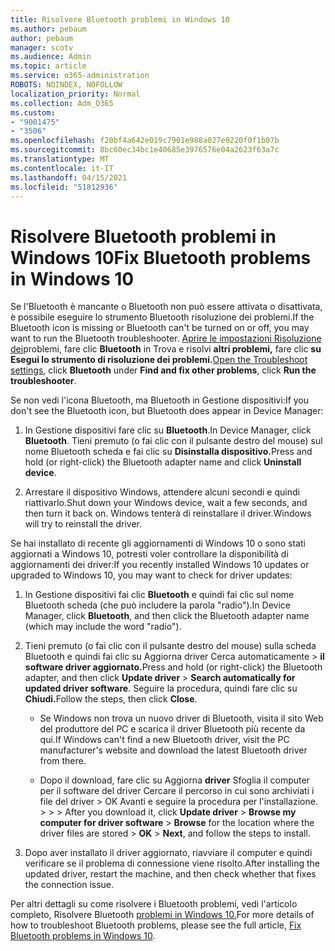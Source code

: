 ```yaml
---
title: Risolvere Bluetooth problemi in Windows 10
ms.author: pebaum
author: pebaum
manager: scotv
ms.audience: Admin
ms.topic: article
ms.service: o365-administration
ROBOTS: NOINDEX, NOFOLLOW
localization_priority: Normal
ms.collection: Adm_O365
ms.custom:
- "9001475"
- "3506"
ms.openlocfilehash: f20bf4a642e019c7901e988a027e0220f0f1b07b
ms.sourcegitcommit: 8bc60ec34bc1e40685e3976576e04a2623f63a7c
ms.translationtype: MT
ms.contentlocale: it-IT
ms.lasthandoff: 04/15/2021
ms.locfileid: "51812936"
---
```

# <a name="fix-bluetooth-problems-in-windows-10"></a><span data-ttu-id="4ad2d-102">Risolvere Bluetooth problemi in Windows 10</span><span class="sxs-lookup"><span data-stu-id="4ad2d-102">Fix Bluetooth problems in Windows 10</span></span>

<span data-ttu-id="4ad2d-103">Se l'Bluetooth è mancante o Bluetooth non può essere attivata o disattivata, è possibile eseguire lo strumento Bluetooth risoluzione dei problemi.</span><span class="sxs-lookup"><span data-stu-id="4ad2d-103">If the Bluetooth icon is missing or Bluetooth can't be turned on or off, you may want to run the Bluetooth troubleshooter.</span></span> <span data-ttu-id="4ad2d-104">[Aprire le impostazioni Risoluzione dei](ms-settings:troubleshoot)problemi, fare clic **Bluetooth** in Trova e risolvi **altri problemi,** fare clic **su Esegui lo strumento di risoluzione dei problemi.**</span><span class="sxs-lookup"><span data-stu-id="4ad2d-104">[Open the Troubleshoot settings](ms-settings:troubleshoot), click **Bluetooth** under **Find and fix other problems**, click **Run the troubleshooter**.</span></span>

<span data-ttu-id="4ad2d-105">Se non vedi l'icona Bluetooth, ma Bluetooth in Gestione dispositivi:</span><span class="sxs-lookup"><span data-stu-id="4ad2d-105">If you don't see the Bluetooth icon, but Bluetooth does appear in Device Manager:</span></span>

1. <span data-ttu-id="4ad2d-106">In Gestione dispositivi fare clic su **Bluetooth**.</span><span class="sxs-lookup"><span data-stu-id="4ad2d-106">In Device Manager, click **Bluetooth**.</span></span> <span data-ttu-id="4ad2d-107">Tieni premuto (o fai clic con il pulsante destro del mouse) sul nome Bluetooth scheda e fai clic su **Disinstalla dispositivo.**</span><span class="sxs-lookup"><span data-stu-id="4ad2d-107">Press and hold (or right-click) the Bluetooth adapter name and click **Uninstall device**.</span></span>

2. <span data-ttu-id="4ad2d-108">Arrestare il dispositivo Windows, attendere alcuni secondi e quindi riattivarlo.</span><span class="sxs-lookup"><span data-stu-id="4ad2d-108">Shut down your Windows device, wait a few seconds, and then turn it back on.</span></span> <span data-ttu-id="4ad2d-109">Windows tenterà di reinstallare il driver.</span><span class="sxs-lookup"><span data-stu-id="4ad2d-109">Windows will try to reinstall the driver.</span></span>

<span data-ttu-id="4ad2d-110">Se hai installato di recente gli aggiornamenti di Windows 10 o sono stati aggiornati a Windows 10, potresti voler controllare la disponibilità di aggiornamenti dei driver:</span><span class="sxs-lookup"><span data-stu-id="4ad2d-110">If you recently installed Windows 10 updates or upgraded to Windows 10, you may want to check for driver updates:</span></span>

1. <span data-ttu-id="4ad2d-111">In Gestione dispositivi fai clic **Bluetooth** e quindi fai clic sul nome Bluetooth scheda (che può includere la parola "radio").</span><span class="sxs-lookup"><span data-stu-id="4ad2d-111">In Device Manager, click **Bluetooth**, and then click the Bluetooth adapter name (which may include the word "radio").</span></span>

2. <span data-ttu-id="4ad2d-112">Tieni premuto (o fai clic con il pulsante destro del mouse) sulla scheda Bluetooth e quindi fai clic su Aggiorna driver Cerca automaticamente  >  **il software driver aggiornato.**</span><span class="sxs-lookup"><span data-stu-id="4ad2d-112">Press and hold (or right-click) the Bluetooth adapter, and then click **Update driver** > **Search automatically for updated driver software**.</span></span> <span data-ttu-id="4ad2d-113">Seguire la procedura, quindi fare clic su **Chiudi.**</span><span class="sxs-lookup"><span data-stu-id="4ad2d-113">Follow the steps, then click **Close**.</span></span>

      - <span data-ttu-id="4ad2d-114">Se Windows non trova un nuovo driver di Bluetooth, visita il sito Web del produttore del PC e scarica il driver Bluetooth più recente da qui.</span><span class="sxs-lookup"><span data-stu-id="4ad2d-114">If Windows can't find a new Bluetooth driver, visit the PC manufacturer's website and download the latest Bluetooth driver from there.</span></span>

    - <span data-ttu-id="4ad2d-115">Dopo il download, fare clic su Aggiorna **driver** Sfoglia il computer per il software del driver Cercare il percorso in cui sono archiviati i file del driver > OK Avanti e seguire la procedura per l'installazione.  >    >     >  </span><span class="sxs-lookup"><span data-stu-id="4ad2d-115">After you download it, click **Update driver** > **Browse my computer for driver software** > **Browse** for the location where the driver files are stored > **OK** > **Next**, and follow the steps to install.</span></span>

3. <span data-ttu-id="4ad2d-116">Dopo aver installato il driver aggiornato, riavviare il computer e quindi verificare se il problema di connessione viene risolto.</span><span class="sxs-lookup"><span data-stu-id="4ad2d-116">After installing the updated driver, restart the machine, and then check whether that fixes the connection issue.</span></span>

<span data-ttu-id="4ad2d-117">Per altri dettagli su come risolvere i Bluetooth problemi, vedi l'articolo completo, Risolvere Bluetooth [problemi in Windows 10.](https://support.microsoft.com/help/14169/windows-10-fix-bluetooth-problems)</span><span class="sxs-lookup"><span data-stu-id="4ad2d-117">For more details of how to troubleshoot Bluetooth problems, please see the full article, [Fix Bluetooth problems in Windows 10](https://support.microsoft.com/help/14169/windows-10-fix-bluetooth-problems).</span></span>
